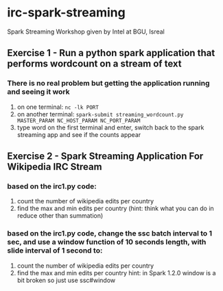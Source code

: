 # irc-spark-streaming
Spark Streaming Workshop given by Intel at BGU, Isreal

## Exercise 1 - Run a python spark application that performs wordcount on a stream of text
### There is no real problem but getting the application running and seeing it work
1. on one terminal:
    `nc -lk PORT`
2. on another terminal:
    `spark-submit streaming_wordcount.py MASTER_PARAM NC_HOST_PARAM NC_PORT_PARAM`
3. type word on the first terminal and enter, switch back to the spark streaming app and see if the counts appear

## Exercise 2 - Spark Streaming Application For Wikipedia IRC Stream
### based on the irc1.py code:
1. count the number of wikipedia edits per country
2. find the max and min edits per country (hint: think what you can do in reduce other than summation)

### based on the irc1.py code, change the ssc batch interval to 1 sec, and use a window function of 10 seconds length, with slide interval of 1 second to:
1. count the number of wikipedia edits per country
2. find the max and min edits per country
hint: in Spark 1.2.0 window is a bit broken so just use ssc#window



